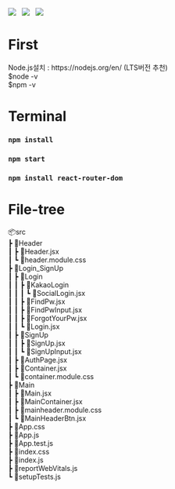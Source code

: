 <img src="https://img.shields.io/badge/React-61DAFB?style=for-the-badge&logo=react&logoColor=black"/>&nbsp;&nbsp;&nbsp;<img src="https://img.shields.io/badge/javascript-F7DF1E?style=for-the-badge&logo=javascript&logoColor=black"/>&nbsp;&nbsp;&nbsp;<img src="https://img.shields.io/badge/css modules-000000?style=for-the-badge&logo=cssmodules&logoColor=white"/>


<h1>First</h1>
Node.js설치 : https://nodejs.org/en/ (LTS버전 추천)<br/>
$node -v<br/>
$npm -v<br/>

<h1>Terminal</h1>

### `npm install`
### `npm start`
### `npm install react-router-dom`

<h1>File-tree</h1>
📦src<br/>
 ┣ 📂Header<br/>
 ┃ ┣ 📜Header.jsx<br/>
 ┃ ┗ 📜header.module.css<br/>
 ┣ 📂Login_SignUp<br/>
 ┃ ┣ 📂Login<br/>
 ┃ ┃ ┣ 📂KakaoLogin<br/>
 ┃ ┃ ┃ ┗ 📜SocialLogin.jsx<br/>
 ┃ ┃ ┣ 📜FindPw.jsx<br/>
 ┃ ┃ ┣ 📜FindPwInput.jsx<br/>
 ┃ ┃ ┣ 📜ForgotYourPw.jsx<br/>
 ┃ ┃ ┗ 📜Login.jsx<br/>
 ┃ ┣ 📂SignUp<br/>
 ┃ ┃ ┣ 📜SignUp.jsx<br/>
 ┃ ┃ ┗ 📜SignUpInput.jsx<br/>
 ┃ ┣ 📜AuthPage.jsx<br/>
 ┃ ┣ 📜Container.jsx<br/>
 ┃ ┗ 📜container.module.css<br/>
 ┣ 📂Main<br/>
 ┃ ┣ 📜Main.jsx<br/>
 ┃ ┣ 📜MainContainer.jsx<br/>
 ┃ ┣ 📜mainheader.module.css<br/>
 ┃ ┗ 📜MainHeaderBtn.jsx<br/>
 ┣ 📜App.css<br/>
 ┣ 📜App.js<br/>
 ┣ 📜App.test.js<br/>
 ┣ 📜index.css<br/>
 ┣ 📜index.js<br/>
 ┣ 📜reportWebVitals.js<br/>
 ┗ 📜setupTests.js<br/>
